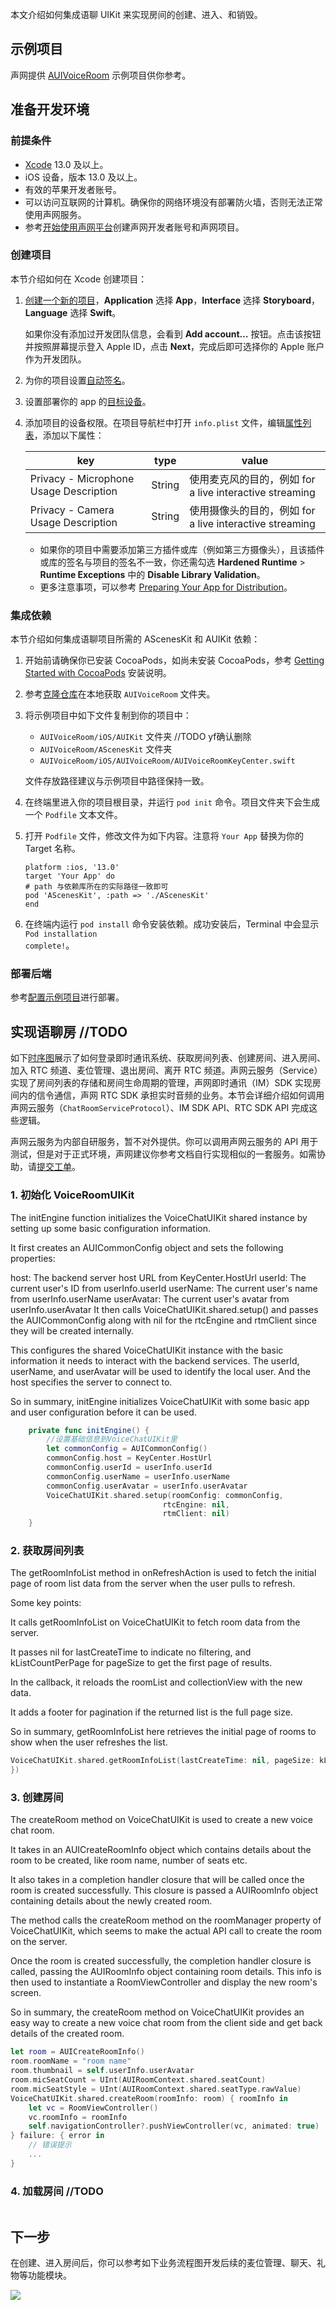 本文介绍如何集成语聊 UIKit 来实现房间的创建、进入、和销毁。

## 示例项目

声网提供 [AUIVoiceRoom](https://github.com/AgoraIO-Community/AUIVoiceRoom/tree/main) 示例项目供你参考。


## 准备开发环境

### 前提条件

- [Xcode](https://apps.apple.com/cn/app/xcode/id497799835?mt=12) 13.0 及以上。
- iOS 设备，版本 13.0 及以上。
- 有效的苹果开发者账号。
- 可以访问互联网的计算机。确保你的网络环境没有部署防火墙，否则无法正常使用声网服务。
- 参考[开始使用声网平台](https://docportal.shengwang.cn/cn/Agora%20Platform/get_appid_token?platform=All%20Platforms)创建声网开发者账号和声网项目。

### 创建项目

本节介绍如何在 Xcode 创建项目：

1. [创建一个新的项目](https://help.apple.com/xcode/mac/current/#/dev07db0e578)，**Application** 选择 **App**，**Interface** 选择 **Storyboard**，**Language** 选择 **Swift**。

    <div class="alert note">如果你没有添加过开发团队信息，会看到 <b>Add account…</b> 按钮。点击该按钮并按照屏幕提示登入 Apple ID，点击 <b>Next</b>，完成后即可选择你的 Apple 账户作为开发团队。</div>

2. 为你的项目设置[自动签名](https://help.apple.com/xcode/mac/current/#/dev23aab79b4)。

3. 设置部署你的 app 的[目标设备](https://help.apple.com/xcode/mac/current/#/deve69552ee5)。

4. 添加项目的设备权限。在项目导航栏中打开 `info.plist` 文件，编辑[属性列表](https://help.apple.com/xcode/mac/current/#/dev3f399a2a6)，添加以下属性：

    | key                                    | type   | value                                                        |
    | -------------------------------------- | ------ | ------------------------------------------------------------ |
    | Privacy - Microphone Usage Description | String | 使用麦克风的目的，例如 for a live interactive streaming |
    | Privacy - Camera Usage Description       | String | 使用摄像头的目的，例如 for a live interactive streaming |

    <div class="alert note"><ul><li>如果你的项目中需要添加第三方插件或库（例如第三方摄像头），且该插件或库的签名与项目的签名不一致，你还需勾选 <b>Hardened Runtime</b> > <b>Runtime Exceptions</b> 中的 <b>Disable Library Validation</b>。</li><li>更多注意事项，可以参考 <a href="https://developer.apple.com/documentation/xcode/preparing_your_app_for_distribution">Preparing Your App for Distribution</a >。</li></ul></div>

### 集成依赖

本节介绍如何集成语聊项目所需的 AScenesKit 和 AUIKit 依赖：

1. 开始前请确保你已安装 CocoaPods，如尚未安装 CocoaPods，参考 [Getting Started with CocoaPods](https://guides.cocoapods.org/using/getting-started.html#getting-started) 安装说明。

2. 参考[克隆仓库](//TODO)在本地获取 `AUIVoiceRoom` 文件夹。

3. 将示例项目中如下文件复制到你的项目中：

    - `AUIVoiceRoom/iOS/AUIKit` 文件夹 //TODO yf确认删除
    - `AUIVoiceRoom/AScenesKit` 文件夹
    - `AUIVoiceRoom/iOS/AUIVoiceRoom/AUIVoiceRoomKeyCenter.swift`

    文件存放路径建议与示例项目中路径保持一致。

4. 在终端里进入你的项目根目录，并运行 `pod init` 命令。项目文件夹下会生成一个 `Podfile` 文本文件。

5. 打开 `Podfile` 文件，修改文件为如下内容。注意将 `Your App` 替换为你的 Target 名称。

    ```shell
    platform :ios, '13.0'
    target 'Your App' do
    # path 与依赖库所在的实际路径一致即可
    pod 'AScenesKit', :path => './AScenesKit'
    end
    ```

6. 在终端内运行 <code>pod install</code> 命令安装依赖。成功安装后，Terminal 中会显示 <code>Pod installation complete!</code>。

### 部署后端

参考[配置示例项目](//TODO)进行部署。

## 实现语聊房 //TODO

如下[时序图](#api-时序图)展示了如何登录即时通讯系统、获取房间列表、创建房间、进入房间、加入 RTC 频道、麦位管理、退出房间、离开 RTC 频道。声网云服务（Service）实现了房间列表的存储和房间生命周期的管理，声网即时通讯（IM）SDK 实现房间内的信令通信，声网 RTC SDK 承担实时音频的业务。本节会详细介绍如何调用声网云服务（`ChatRoomServiceProtocol`）、IM SDK API、RTC SDK API 完成这些逻辑。

<div class="alert note">声网云服务为内部自研服务，暂不对外提供。你可以调用声网云服务的 API 用于测试，但是对于正式环境，声网建议你参考文档自行实现相似的一套服务。如需协助，请<a href="https://docs.agora.io/cn/Agora%20Platform/ticket?platform=All%20Platforms">提交工单</a>。</div>


### 1. 初始化 VoiceRoomUIKit

The initEngine function initializes the VoiceChatUIKit shared instance by setting up some basic configuration information.

It first creates an AUICommonConfig object and sets the following properties:

host: The backend server host URL from KeyCenter.HostUrl
userId: The current user's ID from userInfo.userId
userName: The current user's name from userInfo.userName
userAvatar: The current user's avatar from userInfo.userAvatar
It then calls VoiceChatUIKit.shared.setup() and passes the AUICommonConfig along with nil for the rtcEngine and rtmClient since they will be created internally.

This configures the shared VoiceChatUIKit instance with the basic information it needs to interact with the backend services. The userId, userName, and userAvatar will be used to identify the local user. And the host specifies the server to connect to.

So in summary, initEngine initializes VoiceChatUIKit with some basic app and user configuration before it can be used.


```swift
    private func initEngine() {
        //设置基础信息到VoiceChatUIKit里
        let commonConfig = AUICommonConfig()
        commonConfig.host = KeyCenter.HostUrl
        commonConfig.userId = userInfo.userId
        commonConfig.userName = userInfo.userName
        commonConfig.userAvatar = userInfo.userAvatar
        VoiceChatUIKit.shared.setup(roomConfig: commonConfig,
                                  rtcEngine: nil,
                                  rtmClient: nil)
    }
```

### 2. 获取房间列表

The getRoomInfoList method in onRefreshAction is used to fetch the initial page of room list data from the server when the user pulls to refresh.

Some key points:

It calls getRoomInfoList on VoiceChatUIKit to fetch room data from the server.

It passes nil for lastCreateTime to indicate no filtering, and kListCountPerPage for pageSize to get the first page of results.

In the callback, it reloads the roomList and collectionView with the new data.

It adds a footer for pagination if the returned list is the full page size.

So in summary, getRoomInfoList here retrieves the initial page of rooms to show when the user refreshes the list.

```swift
VoiceChatUIKit.shared.getRoomInfoList(lastCreateTime: nil, pageSize: kListCountPerPage, callback: {[weak self] error, list in
})
```

### 3. 创建房间

The createRoom method on VoiceChatUIKit is used to create a new voice chat room.

It takes in an AUICreateRoomInfo object which contains details about the room to be created, like room name, number of seats etc.

It also takes in a completion handler closure that will be called once the room is created successfully. This closure is passed a AUIRoomInfo object containing details about the newly created room.

The method calls the createRoom method on the roomManager property of VoiceChatUIKit, which seems to make the actual API call to create the room on the server.

Once the room is created successfully, the completion handler closure is called, passing the AUIRoomInfo object containing room details. This info is then used to instantiate a RoomViewController and display the new room's screen.

So in summary, the createRoom method on VoiceChatUIKit provides an easy way to create a new voice chat room from the client side and get back details of the created room.



```swift
let room = AUICreateRoomInfo()
room.roomName = "room name"
room.thumbnail = self.userInfo.userAvatar
room.micSeatCount = UInt(AUIRoomContext.shared.seatCount)
room.micSeatStyle = UInt(AUIRoomContext.shared.seatType.rawValue)
VoiceChatUIKit.shared.createRoom(roomInfo: room) { roomInfo in
    let vc = RoomViewController()
    vc.roomInfo = roomInfo
    self.navigationController?.pushViewController(vc, animated: true)
} failure: { error in
    // 错误提示
    ...
}
```

### 4. 加载房间 //TODO

```swift
```

## 下一步

在创建、进入房间后，你可以参考如下业务流程图开发后续的麦位管理、聊天、礼物等功能模块。

![](https://web-cdn.agora.io/docs-files/1697095578162)